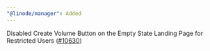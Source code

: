 ```yaml
---
"@linode/manager": Added
---
```


Disabled Create Volume Button on the Empty State Landing Page for Restricted Users ([#10630](https://github.com/linode/manager/pull/10630))
